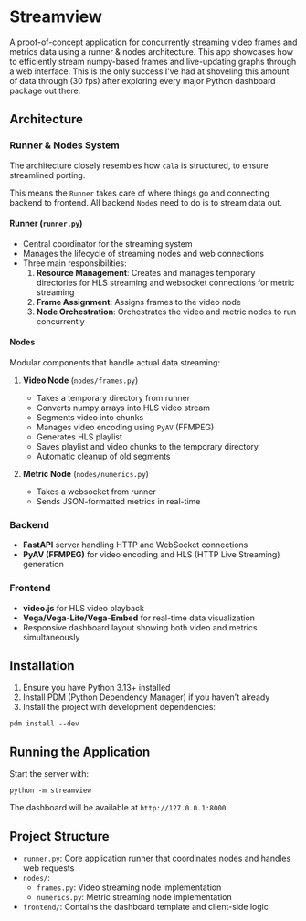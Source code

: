# Streamview

A proof-of-concept application for concurrently streaming video frames and metrics data using a runner & nodes architecture. This app showcases how to efficiently stream numpy-based frames and live-updating graphs through a web interface.
This is the only success I've had at shoveling this amount of data through (30 fps) after exploring every major Python dashboard package out there.

## Architecture

### Runner & Nodes System

The architecture closely resembles how `cala` is structured, to ensure streamlined porting.

This means the `Runner` takes care of where things go and connecting backend to frontend.
All backend `Node`s need to do is to stream data out.

#### Runner (`runner.py`)

- Central coordinator for the streaming system
- Manages the lifecycle of streaming nodes and web connections
- Three main responsibilities:
  1. **Resource Management**: Creates and manages temporary directories for HLS streaming and websocket connections for metric streaming
  2. **Frame Assignment**: Assigns frames to the video node
  3. **Node Orchestration**: Orchestrates the video and metric nodes to run concurrently

#### Nodes

Modular components that handle actual data streaming:

1. **Video Node** (`nodes/frames.py`)
   - Takes a temporary directory from runner
   - Converts numpy arrays into HLS video stream
   - Segments video into chunks
   - Manages video encoding using `PyAV` (FFMPEG)
   - Generates HLS playlist
   - Saves playlist and video chunks to the temporary directory
   - Automatic cleanup of old segments

2. **Metric Node** (`nodes/numerics.py`)
   - Takes a websocket from runner
   - Sends JSON-formatted metrics in real-time

### Backend

- **FastAPI** server handling HTTP and WebSocket connections
- **PyAV (FFMPEG)** for video encoding and HLS (HTTP Live Streaming) generation

### Frontend

- **video.js** for HLS video playback
- **Vega/Vega-Lite/Vega-Embed** for real-time data visualization
- Responsive dashboard layout showing both video and metrics simultaneously

## Installation

1. Ensure you have Python 3.13+ installed
2. Install PDM (Python Dependency Manager) if you haven't already
3. Install the project with development dependencies:

```shell
pdm install --dev
```

## Running the Application

Start the server with:

```shell
python -m streamview
```

The dashboard will be available at `http://127.0.0.1:8000`

## Project Structure

- `runner.py`: Core application runner that coordinates nodes and handles web requests
- `nodes/`:
  - `frames.py`: Video streaming node implementation
  - `numerics.py`: Metric streaming node implementation
- `frontend/`: Contains the dashboard template and client-side logic
